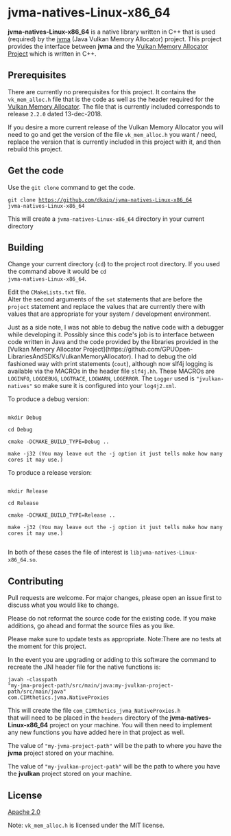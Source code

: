 # jvma-natives-Linux-x86_64

**jvma-natives-Linux-x86_64** is a native library written in C++ that is used (required) by the 
[jvma](https://github.com/dkaip/jvma) (Java Vulkan Memory Allocator) project.  This project provides the interface between **jvma** 
and the [Vulkan Memory Allocator Project](https://github.com/GPUOpen-LibrariesAndSDKs/VulkanMemoryAllocator) which is written in C++.

## Prerequisites
There are currently no prerequisites for this project.
It contains the <code>vk&lowbar;mem&lowbar;alloc.h</code> 
file that is the code as well as the header required for the 
[Vulkan Memory Allocator](https://github.com/GPUOpen-LibrariesAndSDKs/VulkanMemoryAllocator). 
The file that is currently included corresponds to release <code>2.2.0</code> dated 
13-dec-2018.

If you desire a more current release of the Vulkan Memory Allocator you will need to go 
and get the version of the file <code>vk&lowbar;mem&lowbar;alloc.h</code> you 
want / need, replace the version that is currently included in this project with it, and
then rebuild this project.

## Get the code
Use the <code>git clone</code> command to get the code. 

<code>git clone https://github.com/dkaip/jvma-natives-Linux-x86_64 jvma-natives-Linux-x86_64</code> 

This will create a <code>jvma-natives-Linux-x86_64</code> directory in your current directory


## Building
Change your current directory (<code>cd</code>) to the project root directory.  If you used the 
command above it would be <code>cd jvma-natives-Linux-x86_64</code>.    

Edit the <code>CMakeLists.txt</code> file.</br>
Alter the second arguments of the <code>set</code> statements that are 
before the <code>project</code> statement and replace the values that are 
currently there with values that are appropriate for your system / development 
environment.
<p>
Just as a side note, I was not able to debug the native code with a debugger while 
developing it.  Possibly since this code's job is to interface between code written
in Java and the code provided by the libraries provided in the [Vulkan Memory Allocator Project](https://github.com/GPUOpen-LibrariesAndSDKs/VulkanMemoryAllocator). 
I had to debug the old fashioned way with print statements (<code>cout</code>), although now slf4j logging
 is available via the MACROs in the header file 
<code>slf4j.hh</code>.  These MACROs are <code>LOGINFO</code>, <code>LOGDEBUG</code>, <code>LOGTRACE</code>, 
<code>LOGWARN</code>, <code>LOGERROR</code>. The <code>Logger</code> used is 
<code>&quot;jvulkan-natives&quot;</code> 
so make sure it is configured into your <code>log4j2.xml</code>.

To produce a debug version:

<code>
mkdir Debug </br>
cd Debug </br>
cmake -DCMAKE_BUILD_TYPE=Debug .. </br>
make -j32 (You may leave out the -j option it just tells make how many cores it may use.) </code>

To produce a release version:

<code>
mkdir Release</br>
cd Release</br>
cmake -DCMAKE_BUILD_TYPE=Release ..</br>
make -j32 (You may leave out the -j option it just tells make how many cores it may use.)</br> </code>

In both of these cases the file of interest is <code>libjvma-natives-Linux-x86_64.so</code>.

## Contributing
Pull requests are welcome. For major changes, please open an issue first to discuss what you would like to change.  

Please do not reformat the source code for the existing code.  If you make additions, go ahead and format 
the source files as you like.

Please make sure to update tests as appropriate.  Note:There are no tests at the moment for this project.

In the event you are upgrading or adding to this software the command to recreate the 
JNI header file for the native functions is:

<code>javah -classpath &quot;my-jma-project-path/src/main/java:my-jvulkan-project-path/src/main/java&quot; com.CIMthetics.jvma.NativeProxies</code>

This will create the file <code>com&lowbar;CIMthetics&lowbar;jvma&lowbar;NativeProxies.h</code>  
that will need to be placed in the <code>headers</code> directory of 
the **jvma-natives-Linux-x86_64** project on your machine.  You will then need to implement 
any new functions you have added here in that project as well. 

The value of <code>&quot;my-jvma-project-path&quot;</code> will be the path to where you have the **jvma** project stored 
on your machine.

The value of <code>&quot;my-jvulkan-project-path&quot;</code> will be the path to where you have the **jvulkan** project stored 
on your machine.


## License
[Apache 2.0](http://www.apache.org/licenses/LICENSE-2.0)

Note: <code>vk&lowbar;mem&lowbar;alloc.h</code> is licensed under the MIT license.
